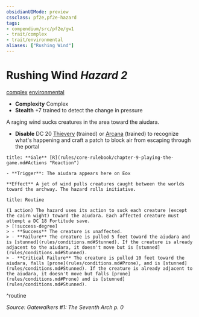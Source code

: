 ```yaml
---
obsidianUIMode: preview
cssclass: pf2e,pf2e-hazard
tags:
- compendium/src/pf2e/gw1
- trait/complex
- trait/environmental
aliases: ["Rushing Wind"]
---
```

# Rushing Wind *Hazard 2*  
[complex](rules/traits/complex.md "Complex Hazard Trait")  [environmental](rules/traits/environmental.md "Environmental Hazard Trait")  

- **Complexity** Complex
- **Stealth** +7 trained to detect the change in pressure  

A raging wind sucks creatures in the area toward the aiudara.

- **Disable** DC 20 [Thievery](compendium/skills.md#Thievery) (trained) or [Arcana](compendium/skills.md#Arcana) (trained) to recognize what's happening and craft a patch to block air from escaping through the portal  

```ad-embed-ability
title: **Gale** [R](rules/core-rulebook/chapter-9-playing-the-game.md#Actions "Reaction")

- **Trigger**: The aiudara appears here on Eox

**Effect** A jet of wind pulls creatures caught between the worlds toward the archway. The hazard rolls initiative.
```

```ad-pf2-summary
title: Routine

(1 action) The hazard uses its action to suck each creature (except the cairn wight) toward the aiudara. Each affected creature must attempt a DC 18 Fortitude save.
> [!success-degree] 
> - **Success** The creature is unaffected.
> - **Failure** The creature is pulled 5 feet toward the aiudara and is [stunned](rules/conditions.md#Stunned). If the creature is already adjacent to the aiudara, it doesn't move but is [stunned](rules/conditions.md#Stunned).
> - **Critical Failure** The creature is pulled 10 feet toward the aiudara, falls [prone](rules/conditions.md#Prone), and is [stunned](rules/conditions.md#Stunned). If the creature is already adjacent to the aiudara, it doesn't move but falls [prone](rules/conditions.md#Prone) and is [stunned](rules/conditions.md#Stunned).
```
^routine

*Source: Gatewalkers #1: The Seventh Arch p. 0*